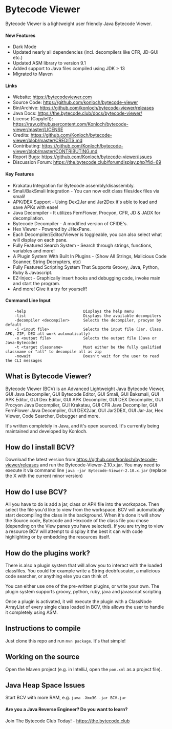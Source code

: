 # Bytecode Viewer

Bytecode Viewer is a lightweight user friendly Java Bytecode Viewer.

#### New Features
* Dark Mode
* Updated nearly all dependencies (incl. decompilers like CFR, JD-GUI etc.)
* Updated ASM library to version 9.1
* Added support to Java files compiled using JDK > 13
* Migrated to Maven

#### Links
* Website: https://bytecodeviewer.com
* Source Code: https://github.com/konloch/bytecode-viewer
* Bin/Archive: https://github.com/konloch/bytecode-viewer/releases
* Java Docs: https://the.bytecode.club/docs/bytecode-viewer/
* License (Copyleft): https://raw.githubusercontent.com/Konloch/bytecode-viewer/master/LICENSE
* Credits: https://github.com/Konloch/bytecode-viewer/blob/master/CREDITS.md
* Contributing: https://github.com/Konloch/bytecode-viewer/blob/master/CONTRIBUTING.md
* Report Bugs: https://github.com/Konloch/bytecode-viewer/issues
* Discussion Forum: https://the.bytecode.club/forumdisplay.php?fid=69

#### Key Features
* Krakatau Integration for Bytecode assembly/disassembly.
* Smali/BakSmali Integration - You can now edit class files/dex files via smali!
* APK/DEX Support - Using Dex2Jar and Jar2Dex it's able to load and save APKs with ease!
* Java Decompiler - It utilizes FernFlower, Procyon, CFR, JD & JADX for decompilation.
* Bytecode Decompiler - A modified version of CFIDE's.
* Hex Viewer - Powered by JHexPane.
* Each Decompiler/Editor/Viewer is toggleable, you can also select what will display on each pane.
* Fully Featured Search System - Search through strings, functions, variables and more!
* A Plugin System With Built In Plugins - (Show All Strings, Malicious Code Scanner, String Decrypters, etc)
* Fully Featured Scripting System That Supports Groovy, Java, Python, Ruby & Javascript.
* EZ-Inject - Graphically insert hooks and debugging code, invoke main and start the program.
* And more! Give it a try for yourself!

#### Command Line Input
```
	-help                         Displays the help menu
	-list                         Displays the available decompilers
	-decompiler <decompiler>      Selects the decompiler, procyon by default
	-i <input file>               Selects the input file (Jar, Class, APK, ZIP, DEX all work automatically)
	-o <output file>              Selects the output file (Java or Java-Bytecode)
	-t <target classname>         Must either be the fully qualified classname or "all" to decompile all as zip
	-nowait                       Doesn't wait for the user to read the CLI messages
```

## What is Bytecode Viewer?
Bytecode Viewer (BCV) is an Advanced Lightweight Java Bytecode Viewer, GUI Java Decompiler, GUI Bytecode Editor, GUI Smali, GUI Baksmali, GUI APK Editor, GUI Dex Editor, GUI APK Decompiler, GUI DEX Decompiler, GUI Procyon Java Decompiler, GUI Krakatau, GUI CFR Java Decompiler, GUI FernFlower Java Decompiler, GUI DEX2Jar, GUI Jar2DEX, GUI Jar-Jar, Hex Viewer, Code Searcher, Debugger and more.

It's written completely in Java, and it's open sourced. It's currently being maintained and developed by Konloch.

## How do I install BCV?
Download the latest version from https://github.com/konloch/bytecode-viewer/releases and run the Bytecode-Viewer-2.10.x.jar.
You may need to execute it via command line ```java -jar Bytecode-Viewer-2.10.x.jar``` (replace the X with the current minor version)

## How do I use BCV?
All you have to do is add a jar, class or APK file into the workspace. Then select the file you'd like to view from the workspace. BCV will automatically start decompiling the class in the background. When it's done it will show the Source code, Bytecode and Hexcode of the class file you chose (depending on the View panes you have selected). If you are trying to view a resource BCV will attempt to display it the best it can with code highlighting or by embedding the resources itself.

## How do the plugins work?
There is also a plugin system that will allow you to interact with the loaded classfiles. You could for example write a String deobfuscator, a malicious code searcher, or anything else you can think of.

You can either use one of the pre-written plugins, or write your own. The plugin system supports groovy, python, ruby, java and javascript scripting.

Once a plugin is activated, it will execute the plugin with a ClassNode ArrayList of every single class loaded in BCV, this allows the user to handle it completely using ASM.

## Instructions to compile

Just clone this repo and run ``mvn package``. It's that simple!

## Working on the source

Open the Maven project (e.g. in IntelliJ, open the ``pom.xml`` as a project file).

## Java Heap Space Issues
Start BCV with more RAM, e.g. `java -Xmx3G -jar BCV.jar`

#### Are you a Java Reverse Engineer? Do you want to learn?
Join The Bytecode Club Today! - https://the.bytecode.club
